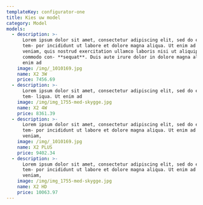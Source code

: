 ```yaml
---
templateKey: configurator-one
title: Kies uw model
category: Model
models:
  - description: >-
      Lorem ipsum dolor sit amet, consectetur adipiscing elit, sed do eiusmod
      tem- por incididunt ut labore et dolore magna aliqua. Ut enim ad minim
      veniam, quis nostrud exercitation ullamco laboris nisi ut aliquip ex ea
      commodo con- **sequat**. Duis aute irure dolor in dolore magna aliqua. Ut
      enim ad
    image: /img/_1010169.jpg
    name: X2 3W
    price: 7456.69
  - description: >-
      Lorem ipsum dolor sit amet, consectetur adipiscing elit, sed do eiusmod
      tem- liqua. Ut enim ad
    image: /img/img_1755-med-skygge.jpg
    name: X2 4W
    price: 8361.39
  - description: >-
      Lorem ipsum dolor sit amet, consectetur adipiscing elit, sed do eiusmod
      tem- por incididunt ut labore et dolore magna aliqua. Ut enim ad minim
      veniam,
    image: /img/_1010169.jpg
    name: X2 PLUS
    price: 9402.34
  - description: >-
      Lorem ipsum dolor sit amet, consectetur adipiscing elit, sed do eiusmod
      tem- por incididunt ut labore et dolore magna aliqua. Ut enim ad minim
      veniam,
    image: /img/img_1755-med-skygge.jpg
    name: X2 HD
    price: 10063.97
---
```


